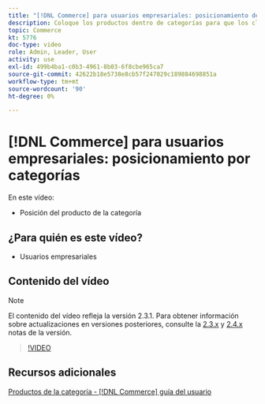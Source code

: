 ```yaml
---
title: "[!DNL Commerce] para usuarios empresariales: posicionamiento de categoría"
description: Coloque los productos dentro de categorías para que los clientes vean los productos en la parte superior que desea que vean.
topic: Commerce
kt: 5776
doc-type: video
role: Admin, Leader, User
activity: use
exl-id: 499b4ba1-c0b3-4961-8b03-6f8cbe965ca7
source-git-commit: 42622b18e5738e8cb57f247029c189884698851a
workflow-type: tm+mt
source-wordcount: '90'
ht-degree: 0%

---
```


# [!DNL Commerce] para usuarios empresariales: posicionamiento por categorías

En este vídeo:

- Posición del producto de la categoría

## ¿Para quién es este vídeo?

- Usuarios empresariales

## Contenido del vídeo

>[!NOTE]
>
>El contenido del vídeo refleja la versión 2.3.1. Para obtener información sobre actualizaciones en versiones posteriores, consulte la [ 2.3.x](https://devdocs.magento.com/guides/v2.3/release-notes/bk-release-notes.html) y [2.4.x](https://devdocs.magento.com/guides/v2.4/release-notes/bk-release-notes.html) notas de la versión.

>[!VIDEO](https://video.tv.adobe.com/v/36187?quality=12&learn=on)

## Recursos adicionales

[Productos de la categoría - [!DNL Commerce] guía del usuario](https://docs.magento.com/user-guide/catalog/categories-category-products.html)
